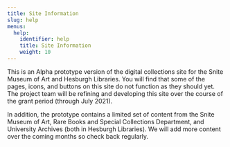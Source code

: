```yaml
---
title: Site Information
slug: help
menus:
  help:
    identifier: help
    title: Site Information
    weight: 10
---
```


This is an Alpha prototype version of the digital collections site for the Snite Museum of Art and Hesburgh Libraries. You will find that some of the pages, icons, and buttons on this site do not function as they should yet. The project team will be refining and developing this site over the course of the grant period (through July 2021).

In addition, the prototype contains a limited set of content from the Snite Museum of Art, Rare Books and Special Collections Department, and University Archives (both in Hesburgh Libraries). We will add more content over the coming months so check back regularly.
